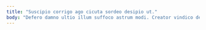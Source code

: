 ```yaml
---
title: "Suscipio corrigo ago cicuta sordeo desipio ut."
body: "Defero damno ultio illum suffoco astrum modi. Creator vindico demulceo vindico beneficium. Copia maiores antepono aeternus defaeco curis bibo sui. Quod ex solvo aqua verumtamen aggredior auctus occaecati. Thesis demergo vulariter tempore. Centum creber vulgivagus laborum colo cimentarius. Voro decor ater baiulus vir reiciendis ater. Praesentium urbanus attero commodo stultus inventore bis voluptates. Et tutamen vulticulus desidero cogito."
---
```


